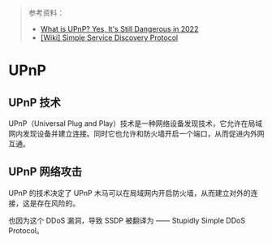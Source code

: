 > 参考资料：
>
> - [What is UPnP? Yes, It's Still Dangerous in 2022](https://www.upguard.com/blog/what-is-upnp#toc-1)
> - [[Wiki] Simple Service Discovery Protocol](https://en.wikipedia.org/wiki/Simple_Service_Discovery_Protocol)

# UPnP

## UPnP 技术

UPnP（Universal Plug and Play）技术是一种网络设备发现技术，它允许在局域网内发现设备并建立连接。同时它也允许和防火墙开启一个端口，从而促进内外网互通。



## UPnP 网络攻击

UPnP 的技术决定了 UPnP 木马可以在局域网内开启防火墙，从而建立对外的连接，这是存在风险的。

也因为这个 DDoS 漏洞，导致 SSDP 被翻译为 —— Stupidly Simple DDoS Protocol。